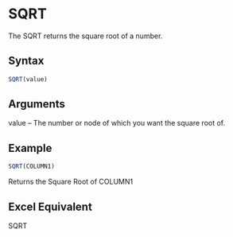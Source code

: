# SQRT

The SQRT returns the square root of a number.

## Syntax

```javascript
SQRT(value)
```

## Arguments

value – The number or node of which you want the square root of.

## Example

```javascript
SQRT(COLUMN1)
```

Returns the Square Root of COLUMN1

## Excel Equivalent

SQRT
